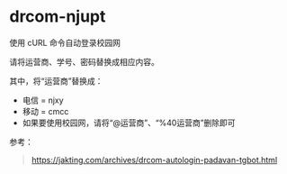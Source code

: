 # drcom-njupt
使用 cURL 命令自动登录校园网


请将运营商、学号、密码替换成相应内容。

其中，将“运营商”替换成：  
* 电信 = njxy  
* 移动 = cmcc  
* 如果要使用校园网，请将“@运营商”、“%40运营商”删除即可  

参考：  
> https://jakting.com/archives/drcom-autologin-padavan-tgbot.html
